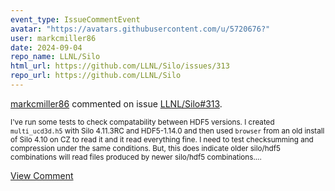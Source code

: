 ```yaml
---
event_type: IssueCommentEvent
avatar: "https://avatars.githubusercontent.com/u/5720676?"
user: markcmiller86
date: 2024-09-04
repo_name: LLNL/Silo
html_url: https://github.com/LLNL/Silo/issues/313
repo_url: https://github.com/LLNL/Silo
---
```


<a href='https://github.com/markcmiller86' target='_blank'>markcmiller86</a> commented on issue <a href='https://github.com/LLNL/Silo/issues/313' target='_blank'>LLNL/Silo#313</a>.

<small>I've run some tests to check compatability between HDF5 versions. I created `multi_ucd3d.h5` with Silo 4.11.3RC and HDF5-1.14.0 and then used `browser` from an old install of Silo 4.10 on CZ to read it and it read everything fine. I need to test checksumming and compression under the same conditions. But, this does indicate older silo/hdf5 combinations will read files produced by newer silo/hdf5 combinations....</small>

<a href='https://github.com/LLNL/Silo/issues/313' target='_blank'>View Comment</a>